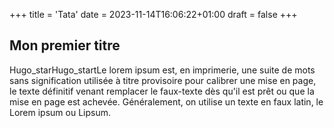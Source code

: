 +++
title = 'Tata'
date = 2023-11-14T16:06:22+01:00
draft = false
+++
## Mon premier titre

  Hugo_starHugo_startLe lorem ipsum est, en imprimerie, une suite de mots sans signification utilisée à titre provisoire pour calibrer une mise en page, le texte définitif venant remplacer le faux-texte dès qu'il est prêt ou que la mise en page est achevée. Généralement, on utilise un texte en faux latin, le Lorem ipsum ou Lipsum.